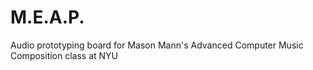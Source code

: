 # M.E.A.P.
Audio prototyping board for Mason Mann's Advanced Computer Music Composition class at NYU
